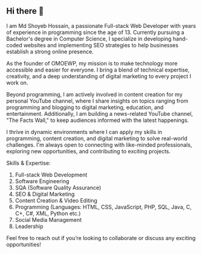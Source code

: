 ## Hi there 👋
<!--## I am Md Shoyeb Hossain-->
I am Md Shoyeb Hossain, a passionate Full-stack Web Developer with years of experience in programming since the age of 13. Currently pursuing a Bachelor's degree in Computer Science, I specialize in developing hand-coded websites and implementing SEO strategies to help businesses establish a strong online presence.

As the founder of OMOEWP, my mission is to make technology more accessible and easier for everyone. I bring a blend of technical expertise, creativity, and a deep understanding of digital marketing to every project I work on.

Beyond programming, I am actively involved in content creation for my personal YouTube channel, where I share insights on topics ranging from programming and blogging to digital marketing, education, and entertainment. Additionally, I am building a news-related YouTube channel, "The Facts Wall," to keep audiences informed with the latest happenings.

I thrive in dynamic environments where I can apply my skills in programming, content creation, and digital marketing to solve real-world challenges. I'm always open to connecting with like-minded professionals, exploring new opportunities, and contributing to exciting projects.

Skills & Expertise:

1) Full-stack Web Development
2) Software Engineering
3) SQA (Software Quality Assurance)
4) SEO & Digital Marketing
5) Content Creation & Video Editing
6) Programming (Languages: HTML, CSS, JavaScript, PHP, SQL, Java, C, C+, C#, XML, Python etc.)
7) Social Media Management
8) Leadership

Feel free to reach out if you’re looking to collaborate or discuss any exciting opportunities!

<!--
**mdshoyebhossain/mdshoyebhossain** is a ✨ _special_ ✨ repository because its `README.md` (this file) appears on your GitHub profile.

Here are some ideas to get you started:

- 🔭 I’m currently working on ...
- 🌱 I’m currently learning ...
- 👯 I’m looking to collaborate on ...
- 🤔 I’m looking for help with ...
- 💬 Ask me about ...
- 📫 How to reach me: ...
- 😄 Pronouns: ...
- ⚡ Fun fact: ...
-->
